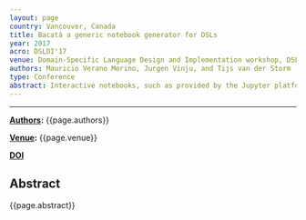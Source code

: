 ```yaml
---
layout: page
country: Vancouver, Canada
title: Bacatá a generic notebook generator for DSLs
year: 2017
acro: DSLDI'17
venue: Domain-Specific Language Design and Implementation workshop, DSLDI'17
authors: Mauricio Verano Merino, Jurgen Vinju, and Tijs van der Storm
type: Conference
abstract: Interactive notebooks, such as provided by the Jupyter platform, are gaining traction in scienti c computing, data science, and machine learning. Developing a Jupyter kernel machinery for a new language, however, requires considerable e ort. In this extended abstract, we present Bacatá, a language-parametric bridge between Jupyter and the Rascal language workbench [3]. Reusing existing language components, such as a parsers, interpreters, Read-Eval-Print Loop (REPLs) and autocomplete, Bacatá generates a Jupyter kernel machinery so that the DSL can be used in notebook form. We sketch the architecture of Bacatá and demonstrate it in action using a DSL for image processing, called Amalga.
---
```


---

**[Authors](#):** {{page.authors}}

**[Venue](#):** {{page.venue}}

**[DOI]({{page.doi}})** 

## Abstract
{{page.abstract}}